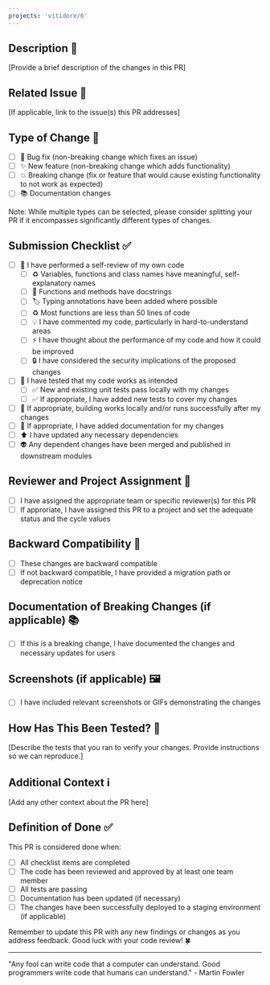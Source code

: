 ```yaml
---
projects: 'vitidore/6'
---
```


## Description 📝
[Provide a brief description of the changes in this PR]

## Related Issue 🔗
[If applicable, link to the issue(s) this PR addresses]

## Type of Change 🔄
- [ ] 🐛 Bug fix (non-breaking change which fixes an issue)
- [ ] ✨ New feature (non-breaking change which adds functionality)
- [ ] 💥 Breaking change (fix or feature that would cause existing functionality to not work as expected)
- [ ] 📚 Documentation changes

Note: While multiple types can be selected, please consider splitting your PR if it encompasses significantly different types of changes.

## Submission Checklist ✅
- [ ] 🦺 I have performed a self-review of my own code
  - [ ] ♻️ Variables, functions and class names have meaningful, self-explanatory names
  - [ ] 📝 Functions and methods have docstrings
  - [ ] 🏷️ Typing annotations have been added where possible
  - [ ] ♻️ Most functions are less than 50 lines of code
  - [ ] 💡 I have commented my code, particularly in hard-to-understand areas
  - [ ] ⚡ I have thought about the performance of my code and how it could be improved
  - [ ] 🔒 I have considered the security implications of the proposed changes
- [ ] 🧪 I have tested that my code works as intended
  - [ ] ✅ New and existing unit tests pass locally with my changes
  - [ ] ✅ If appropriate, I have added new tests to cover my changes
- [ ] 💚 If appropriate, building works locally and/or runs successfully after my changes
- [ ] 📝 If appropriate, I have added documentation for my changes
- [ ] ⬆️ I have updated any necessary dependencies
- [ ] 👽 Any dependent changes have been merged and published in downstream modules

## Reviewer and Project Assignment 👀
- [ ] I have assigned the appropriate team or specific reviewer(s) for this PR
- [ ] If approriate, I have assigned this PR to a project and set the adequate status and the cycle values

## Backward Compatibility 🔄
- [ ] These changes are backward compatible
- [ ] If not backward compatible, I have provided a migration path or deprecation notice

## Documentation of Breaking Changes (if applicable) 📚
- [ ] If this is a breaking change, I have documented the changes and necessary updates for users

## Screenshots (if applicable) 🖼️
- [ ] I have included relevant screenshots or GIFs demonstrating the changes

## How Has This Been Tested? 🧪
[Describe the tests that you ran to verify your changes. Provide instructions so we can reproduce.]

## Additional Context ℹ️
[Add any other context about the PR here]

## Definition of Done ✅
This PR is considered done when:
- [ ] All checklist items are completed
- [ ] The code has been reviewed and approved by at least one team member
- [ ] All tests are passing
- [ ] Documentation has been updated (if necessary)
- [ ] The changes have been successfully deployed to a staging environment (if applicable)

Remember to update this PR with any new findings or changes as you address feedback.
Good luck with your code review! 🍀

---

"Any fool can write code that a computer can understand. Good programmers write code that humans can understand." - Martin Fowler
